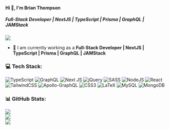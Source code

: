 #### Hi 👋, I'm Brian Thompson
##### **Full-Stack Developer | NextJS | TypeScript | Prisma | GraphQL | JAMStack**

[![](https://visitcount.itsvg.in/api?id=Developerarif2&icon=0&color=9)](https://visitcount.itsvg.in)

- 🔭 I am currently working as a **Full-Stack Developer | NextJS | TypeScript | Prisma | GraphQL | JAMStack**

### 💻 Tech Stack:
![TypeScript](https://img.shields.io/badge/typescript-%23007ACC.svg?style=flat&logo=typescript&logoColor=white) ![GraphQL](https://img.shields.io/badge/-GraphQL-E10098?style=flat&logo=graphql&logoColor=white) ![Next JS](https://img.shields.io/badge/Next-black?style=flat&logo=next.js&logoColor=white) ![jQuery](https://img.shields.io/badge/jquery-%230769AD.svg?style=flat&logo=jquery&logoColor=white) ![SASS](https://img.shields.io/badge/SASS-hotpink.svg?style=flat&logo=SASS&logoColor=white) ![NodeJS](https://img.shields.io/badge/node.js-6DA55F?style=flat&logo=node.js&logoColor=white) ![React](https://img.shields.io/badge/react-%2320232a.svg?style=flat&logo=react&logoColor=%2361DAFB) ![TailwindCSS](https://img.shields.io/badge/tailwindcss-%2338B2AC.svg?style=flat&logo=tailwind-css&logoColor=white) ![Apollo-GraphQL](https://img.shields.io/badge/-ApolloGraphQL-311C87?style=flat&logo=apollo-graphql) ![CSS3](https://img.shields.io/badge/css3-%231572B6.svg?style=flat&logo=css3&logoColor=white) ![LaTeX](https://img.shields.io/badge/latex-%23008080.svg?style=flat&logo=latex&logoColor=white) ![MySQL](https://img.shields.io/badge/mysql-%2300f.svg?style=flat&logo=mysql&logoColor=white) ![MongoDB](https://img.shields.io/badge/MongoDB-%234ea94b.svg?style=flat&logo=mongodb&logoColor=white)
### 📊 GitHub Stats:
![](https://github-readme-stats.vercel.app/api?username=briantp96&theme=radical&hide_border=false&include_all_commits=false&count_private=false)<br/>
![](https://github-readme-streak-stats.herokuapp.com/?user=briantp96&theme=radical&hide_border=false)<br/>
![](https://github-readme-stats.vercel.app/api/top-langs/?username=briantp96&theme=radical&hide_border=false&include_all_commits=false&count_private=false&layout=compact)
